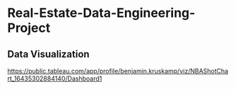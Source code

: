 # Real-Estate-Data-Engineering-Project

## Data Visualization
https://public.tableau.com/app/profile/benjamin.kruskamp/viz/NBAShotChart_16435302884140/Dashboard1
